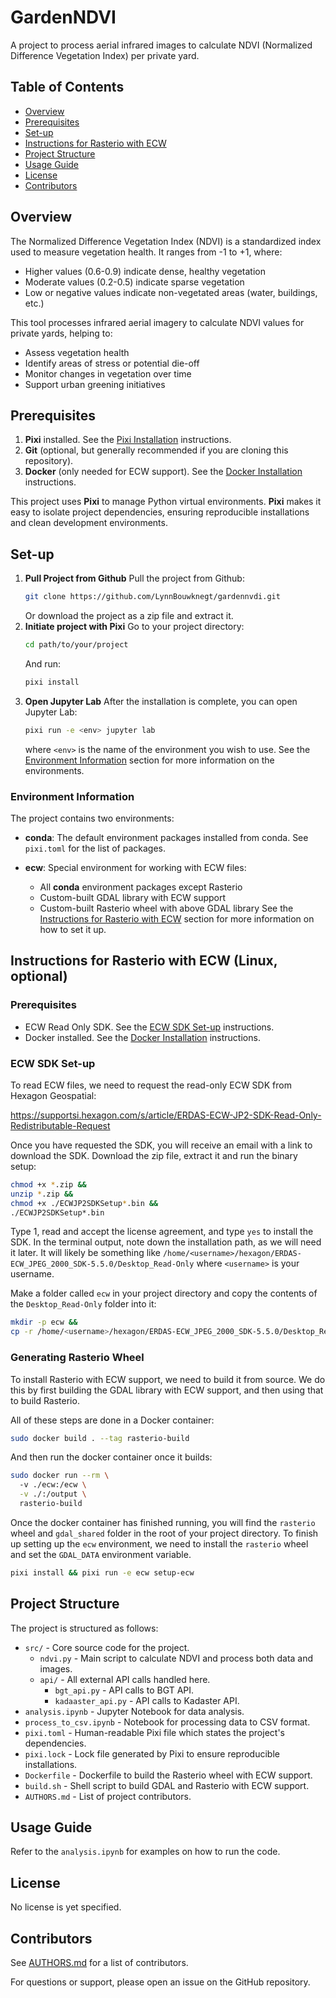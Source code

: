 # GardenNDVI

A project to process aerial infrared images to calculate NDVI (Normalized Difference Vegetation Index) per private yard.

## Table of Contents
- [Overview](#overview)
- [Prerequisites](#prerequisites)
- [Set-up](#set-up)
- [Instructions for Rasterio with ECW](#instructions-for-rasterio-with-ecw-linux-optional)
- [Project Structure](#project-structure)
- [Usage Guide](#usage-guide)
- [License](#license)
- [Contributors](#contributors)

## Overview

The Normalized Difference Vegetation Index (NDVI) is a standardized index used to measure vegetation health. It ranges from -1 to +1, where:
- Higher values (0.6-0.9) indicate dense, healthy vegetation
- Moderate values (0.2-0.5) indicate sparse vegetation
- Low or negative values indicate non-vegetated areas (water, buildings, etc.)

This tool processes infrared aerial imagery to calculate NDVI values for private yards, helping to:
- Assess vegetation health
- Identify areas of stress or potential die-off
- Monitor changes in vegetation over time
- Support urban greening initiatives

## Prerequisites

1. **Pixi** installed. See the [Pixi Installation](https://pixi.sh/latest/#installation) instructions.
2. **Git** (optional, but generally recommended if you are cloning this repository).
3. **Docker** (only needed for ECW support). See the [Docker Installation](https://docs.docker.com/get-docker/) instructions.

This project uses **Pixi** to manage Python virtual environments.
**Pixi** makes it easy to isolate project dependencies, ensuring reproducible installations and clean development environments.

## Set-up

1. **Pull Project from Github**
    Pull the project from Github:
    ```sh
    git clone https://github.com/LynnBouwknegt/gardennvdi.git
    ```
    Or download the project as a zip file and extract it.
2. **Initiate project with Pixi**
    Go to your project directory:
    ```sh
    cd path/to/your/project
    ```
    And run:
    ```sh
    pixi install
    ```
3. **Open Jupyter Lab**
    After the installation is complete, you can open Jupyter Lab:
    ```sh
    pixi run -e <env> jupyter lab
    ```
    where `<env>` is the name of the environment you wish to use.
    See the [Environment Information](#environment-information) section for more information on the environments.

### Environment Information

The project contains two environments:
- **conda**: The default environment packages installed from conda. See `pixi.toml` for the list of packages.
  
- **ecw**: Special environment for working with ECW files:
  - All **conda** environment packages except Rasterio
  - Custom-built GDAL library with ECW support
  - Custom-built Rasterio wheel with above GDAL library
  See the [Instructions for Rasterio with ECW](#instructions-for-rasterio-with-ecw-linux-optional) section for more information on how to set it up.

## Instructions for Rasterio with ECW (Linux, optional)

### Prerequisites

* ECW Read Only SDK. See the [ECW SDK Set-up](#ecw-sdk-set-up) instructions.
* Docker installed. See the [Docker Installation](https://docs.docker.com/get-docker/) instructions.

### ECW SDK Set-up

To read ECW files, we need to request the read-only ECW SDK from Hexagon Geospatial:

https://supportsi.hexagon.com/s/article/ERDAS-ECW-JP2-SDK-Read-Only-Redistributable-Request

Once you have requested the SDK, you will receive an email with a link to download the SDK.
Download the zip file, extract it and run the binary setup:

```sh
chmod +x *.zip && 
unzip *.zip && 
chmod +x ./ECWJP2SDKSetup*.bin && 
./ECWJP2SDKSetup*.bin
```

Type 1, read and accept the license agreement, and type `yes` to install the SDK. 
In the terminal output, note down the installation path, as we will need it later.
It will likely be something like `/home/<username>/hexagon/ERDAS-ECW_JPEG_2000_SDK-5.5.0/Desktop_Read-Only` where `<username>` is your username.

Make a folder called `ecw` in your project directory and copy the contents of the `Desktop_Read-Only` folder into it:
```sh
mkdir -p ecw && 
cp -r /home/<username>/hexagon/ERDAS-ECW_JPEG_2000_SDK-5.5.0/Desktop_Read-Only/* ecw
```

### Generating Rasterio Wheel

To install Rasterio with ECW support, we need to build it from source.
We do this by first building the GDAL library with ECW support, and then using that to build Rasterio.

All of these steps are done in a Docker container:

```sh
sudo docker build . --tag rasterio-build
```

And then run the docker container once it builds:
```sh
sudo docker run --rm \                  
  -v ./ecw:/ecw \
  -v ./:/output \
  rasterio-build
```

Once the docker container has finished running, you will find the `rasterio` wheel and `gdal_shared` folder in the root of your project directory.
To finish up setting up the `ecw` environment, we need to install the `rasterio` wheel and set the `GDAL_DATA` environment variable. 
```sh
pixi install && pixi run -e ecw setup-ecw
```

## Project Structure

The project is structured as follows:

* `src/` - Core source code for the project.
    * `ndvi.py` - Main script to calculate NDVI and process both data and images.
    * `api/` - All external API calls handled here.
        * `bgt_api.py` - API calls to BGT API.
        * `kadaaster_api.py` - API calls to Kadaster API.
* `analysis.ipynb` - Jupyter Notebook for data analysis.
* `process_to_csv.ipynb` - Notebook for processing data to CSV format.
* `pixi.toml` - Human-readable Pixi file which states the project's dependencies.
* `pixi.lock` - Lock file generated by Pixi to ensure reproducible installations.
* `Dockerfile` - Dockerfile to build the Rasterio wheel with ECW support.
* `build.sh` - Shell script to build GDAL and Rasterio with ECW support.
* `AUTHORS.md` - List of project contributors.

## Usage Guide

Refer to the `analysis.ipynb` for examples on how to run the code.

## License

No license is yet specified.

## Contributors

See [AUTHORS.md](AUTHORS.md) for a list of contributors.

For questions or support, please open an issue on the GitHub repository.